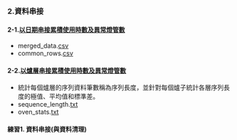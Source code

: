 ### 2.資料串接
#### 2-1.[以日期串接累積使用時數及異常燈管數](https://chat.openai.com/share/d7a35d4a-451d-4ac6-b1cf-a68fb3f37717)
* merged_data.[csv](https://github.com/FelixWuYH/IMBD2023training/blob/main/2.資料串接/merged_data.csv)
* common_rows.[csv](https://github.com/FelixWuYH/IMBD2023training/blob/main/2.資料串接/common_rows.csv)
#### 2-2.[以爐層串接累積使用時數及異常燈管數](https://chat.openai.com/share/d7a35d4a-451d-4ac6-b1cf-a68fb3f37717)
* 統計每個爐層的序列資料筆數稱為序列長度，並針對每個爐子統計各層序列長度的極值、平均值和標準差。
* sequence_length.[txt](https://github.com/FelixWuYH/IMBD2023training/blob/main/2.資料串接/sequence_length.txt)
* oven_stats.[txt](https://github.com/FelixWuYH/IMBD2023training/blob/main/2.資料串接/oven_stats.txt)
#### 練習1. 資料串接(與資料清理)
